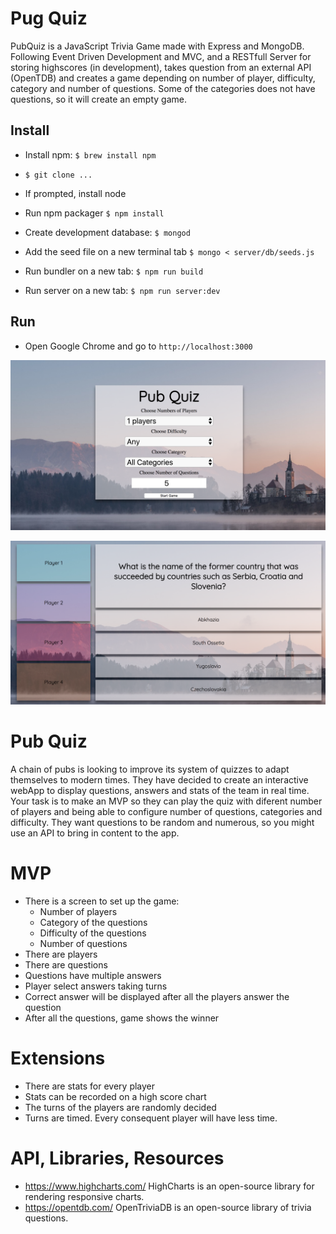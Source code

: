 # Pug Quiz

PubQuiz is a JavaScript Trivia Game made with Express and MongoDB. Following Event Driven Development and MVC, and a RESTfull Server for storing highscores (in development), takes question from an external API (OpenTDB) and creates a game depending on number of player, difficulty, category and number of questions. Some of the categories does not have questions, so it will create an empty game.

## Install
* Install npm: `$ brew install npm`
* `$ git clone ...`

* If prompted, install node
* Run npm packager `$ npm install`
* Create development database:
`$ mongod`
* Add the seed file on a new terminal tab
`$ mongo < server/db/seeds.js`
* Run bundler on a new tab: `$ npm run build`
* Run server on a new tab: `$ npm run server:dev`

## Run
* Open Google Chrome and go to `http://localhost:3000`

![character view](https://github.com/DetectiveAzul/cc-group-project_trivia/blob/master/images/intro.png?raw=true)


![character view](https://github.com/DetectiveAzul/cc-group-project_trivia/blob/master/images/game.png?raw=true)

# Pub Quiz
A chain of pubs is looking to improve its system of quizzes to adapt themselves to modern times. They have decided to create an interactive webApp to display questions, answers and stats of the team in real time. Your task is to make an MVP so they can play the quiz with diferent number of players and being able to configure number of questions, categories and difficulty. They want questions to be random and numerous, so you might use an API to bring in content to the app.

# MVP

* There is a screen to set up the game:
	* Number of players
	* Category of the questions
	* Difficulty of the questions
	* Number of questions
* There are players
* There are questions
* Questions have multiple answers
* Player select answers taking turns
* Correct answer will be displayed after all the players answer the question
* After all the questions, game shows the winner

# Extensions

* There are stats for every player
* Stats can be recorded on a high score chart
* The turns of the players are randomly decided
* Turns are timed. Every consequent player will have less time.

# API, Libraries, Resources

- https://www.highcharts.com/ HighCharts is an open-source library for rendering responsive charts.
- https://opentdb.com/ OpenTriviaDB is an open-source library of trivia questions.
